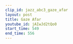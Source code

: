 ```yaml
---
clip_id: jazz_abc3_gaze_afar
layout: post
title: Gaze Afar
youtube_id: jAIwJd2tQo0
start_time: 549
end_time: 556
---
```



